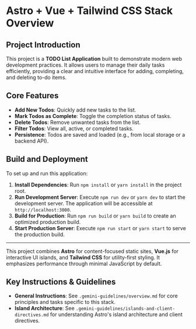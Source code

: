 # Astro + Vue + Tailwind CSS Stack Overview

## Project Introduction

This project is a **TODO List Application** built to demonstrate modern web
development practices. It allows users to manage their daily tasks efficiently,
providing a clear and intuitive interface for adding, completing, and deleting
to-do items.

## Core Features

- **Add New Todos**: Quickly add new tasks to the list.
- **Mark Todos as Complete**: Toggle the completion status of tasks.
- **Delete Todos**: Remove unwanted tasks from the list.
- **Filter Todos**: View all, active, or completed tasks.
- **Persistence**: Todos are saved and loaded (e.g., from local storage or a
  backend API).

## Build and Deployment

To set up and run this application:

1.  **Install Dependencies**: Run `npm install` or `yarn install` in the project
    root.
2.  **Run Development Server**: Execute `npm run dev` or `yarn dev` to start the
    development server. The application will be accessible at
    `http://localhost:3000`.
3.  **Build for Production**: Run `npm run build` or `yarn build` to create an
    optimized production build.
4.  **Start Production Server**: Execute `npm run start` or `yarn start` to
    serve the production build.

---

This project combines **Astro** for content-focused static sites, **Vue.js** for
interactive UI islands, and **Tailwind CSS** for utility-first styling. It
emphasizes performance through minimal JavaScript by default.

## Key Instructions & Guidelines

- **General Instructions**: See `.gemini-guidelines/overview.md` for core
  principles and tasks specific to this stack.
- **Island Architecture**: See
  `.gemini-guidelines/islands-and-client-directives.md` for understanding
  Astro's island architecture and client directives.
